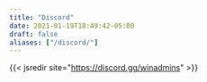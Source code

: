 ```yaml
---
title: "Discord"
date: 2021-01-19T18:49:42-05:00
draft: false
aliases: ["/discord/"]
---
```


{{< jsredir site="https://discord.gg/winadmins" >}}